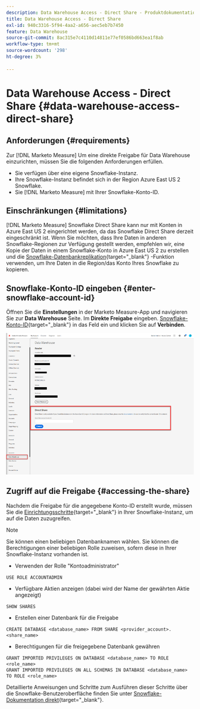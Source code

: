 ```yaml
---
description: Data Warehouse Access - Direct Share - Produktdokumentation
title: Data Warehouse Access - Direct Share
exl-id: 940c3316-5f94-4aa2-a656-aec5eb7b7450
feature: Data Warehouse
source-git-commit: 8ac315e7c4110d14811e77ef0586bd663ea1f8ab
workflow-type: tm+mt
source-wordcount: '298'
ht-degree: 3%

---
```


# Data Warehouse Access - Direct Share {#data-warehouse-access-direct-share}

## Anforderungen {#requirements}

Zur [!DNL Marketo Measure] Um eine direkte Freigabe für Data Warehouse einzurichten, müssen Sie die folgenden Anforderungen erfüllen.

* Sie verfügen über eine eigene Snowflake-Instanz.
* Ihre Snowflake-Instanz befindet sich in der Region Azure East US 2 Snowflake.
* Sie [!DNL Marketo Measure] mit Ihrer Snowflake-Konto-ID.

## Einschränkungen {#limitations}

[!DNL Marketo Measure] Snowflake Direct Share kann nur mit Konten in Azure East US 2 eingerichtet werden, da das Snowflake Direct Share derzeit eingeschränkt ist. Wenn Sie möchten, dass Ihre Daten in anderen Snowflake-Regionen zur Verfügung gestellt werden, empfehlen wir, eine Kopie der Daten in einem Snowflake-Konto in Azure East US 2 zu erstellen und die [Snowflake-Datenbankreplikation](https://docs.snowflake.com/en/user-guide/database-replication-intro.html){target="_blank"} -Funktion verwenden, um Ihre Daten in die Region/das Konto Ihres Snowflake zu kopieren.

## Snowflake-Konto-ID eingeben {#enter-snowflake-account-id}

Öffnen Sie die **Einstellungen** in der Marketo Measure-App und navigieren Sie zur **Data Warehouse** Seite. Im **Direkte Freigabe** eingeben. [Snowflake-Konto-ID](https://docs.snowflake.com/en/user-guide/admin-account-identifier.html){target="_blank"} in das Feld ein und klicken Sie auf **Verbinden**.

![](assets/data-warehouse-access-direct-share-1.png)

## Zugriff auf die Freigabe {#accessing-the-share}

Nachdem die Freigabe für die angegebene Konto-ID erstellt wurde, müssen Sie die [Einrichtungsschritte](https://docs.snowflake.com/en/user-guide/data-share-consumers.html){target="_blank"} in Ihrer Snowflake-Instanz, um auf die Daten zuzugreifen.

>[!NOTE]
>
>Sie können einen beliebigen Datenbanknamen wählen. Sie können die Berechtigungen einer beliebigen Rolle zuweisen, sofern diese in Ihrer Snowflake-Instanz vorhanden ist.

* Verwenden der Rolle &quot;Kontoadministrator&quot;

```
USE ROLE ACCOUNTADMIN
```

* Verfügbare Aktien anzeigen (dabei wird der Name der gewährten Aktie angezeigt)

```
SHOW SHARES
```

* Erstellen einer Datenbank für die Freigabe

```
CREATE DATABASE <database_name> FROM SHARE <provider_account>.<share_name>
```

* Berechtigungen für die freigegebene Datenbank gewähren

```
GRANT IMPORTED PRIVILEGES ON DATABASE <database_name> TO ROLE <role_name>
GRANT IMPORTED PRIVILEGES ON ALL SCHEMAS IN DATABASE <database_name> TO ROLE <role_name>
```

Detaillierte Anweisungen und Schritte zum Ausführen dieser Schritte über die Snowflake-Benutzeroberfläche finden Sie unter [Snowflake-Dokumentation direkt](https://docs.snowflake.com/en/user-guide/data-share-consumers.html){target="_blank"}.
